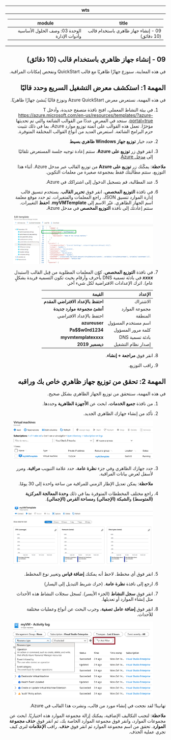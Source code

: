 ﻿<div id="readme" class="Box-body readme blob js-code-block-container p-5 p-xl-6 gist-border-0" dir="rtl">
    <article class="markdown-body entry-content container-lg" itemprop="text"><table>
  <thead>
  <tr>
  <th>wts</th>
  </tr>
  </thead>
  <tbody>
  <tr>
  <td><div><table>
  <thead>
  <tr>
  <th>title</th>
  <th>module</th>
  </tr>
  </thead>
  <tbody>
  <tr>
  <td><div>09 - إنشاء جهاز ظاهري باستخدام قالب (10 دقائق)</div></td>
  <td><div>الوحدة 03: وصف الحلول الأساسية وأدوات الإدارة</div></td>
  </tr>
  </tbody>
</table>
</div></td>
  </tr>
  </tbody>
</table>
       
# 09 - إنشاء جهاز ظاهري باستخدام قالب (10 دقائق)

في هذه المعاينة، سنوزع جهازًا ظاهريًا مع قالب QuickStart ونفحص إمكانات المراقبة.

# المهمة 1: استكشف معرض التشغيل السريع وحدد قالبًا 

في هذه المهمة، نستعرض معرض Azure QuickStart ونوزع قالبًا يُنشئ جهازًا ظاهريًا. 

1. في بيئة النشاط المعملي، افتح نافذة متصفح جديدة، وأدخل T https://azure.microsoft.com/en-us/resources/templates/?azure-portal=true. ستجد في المعرض عددًا من القوالب الشائعة والتي تم تحديثها مؤخرًا. تعمل هذه القوالب على أتمتة توزيع موارد Azure، بما في ذلك تثبيت حزم البرامج الشائعة. استعرض العديد من أنواع القوالب المختلفة المتوفرة.

3. حدد خيار **توزيع جهاز Windows ظاهري بسيط**

4. انقر فوق زر **توزيع على Azure**. ستتم إعادة توجيه جلسة المستعرض تلقائيًا إلى [مدخل Azure](http://portal.azure.com/).

  **ملاحظة**: يمكّنك زر **توزيع على Azure** من توزيع القالب عبر مدخل Azure. أثناء هذا التوزيع، ستتم مطالبتك فقط بمجموعة صغيرة من معلمات التكوين. 

5. عند المطالبة، قم بتسجيل الدخول إلى اشتراكك في Azure.

6. في نافذة **التوزيع المخصص**، انقر فوق **تحرير القالب**. يستخدم تنسيق قالب إدارة الموارد تنسيق JSON. راجع المعلمات والمتغيرات.  ثم حدد موقع معلمة اسم الجهاز الظاهري. غيّر الاسم إلى **myVMTemplate**. **احفظ** التغييرات. ستتم إعادتك إلى نافذة **التوزيع المخصص** في مدخل Azure.

    ![لقطة شاشة للقالب مع تمييز تغيير اسم الجهاز الظاهري.](../images/0901.png)

7. في نافذة **التوزيع المخصص**، كوّن المعلمات المطلوبة من قِبل القالب (استبدل ***xxxx*** في بادئة تسمية DNS بأحرف وأرقام بحيث تكون التسمية فريدة بشكلٍ عام). اترك الإعدادات الافتراضية لكل شيء آخر. 

    | الإعداد| القيمة|
    |----|----|
    | الاشتراك | **احتفظ بالإعداد الافتراضي المقدم**|
    | مجموعة الموارد | **أنشئ مجموعة موارد جديدة** |
    | المنطقة | احتفظ بالإعداد الافتراضي |
    | اسم مستخدم المسؤول | **azureuser** |
    | كلمة مرور المسؤول | **Pa$$w0rd1234** |
    | بادئة تسمية DNS | **myvmtemplatexxxx** |
    | إصدار نظام التشغيل | **ديسمبر 2019** |


9. انقر فوق **مراجعة + إنشاء**.

10. راقب التوزيع. 

# المهمة 2: تحقق من توزيع جهاز ظاهري خاص بك وراقبه

في هذه المهمة، سنتحقق من توزيع الجهاز الظاهري بشكل صحيح. 

1. من نافذة **جميع الخدمات**، ابحث عن **الأجهزة الظاهرية** وحددها.

2. تأكد من إنشاء جهازك الظاهري الجديد. 

    ![لقطة شاشة لصفحة الأجهزة الظاهرية. ويتم عرض الجهاز الظاهري الجديد وتشغيله.](../images/0902.png)

3. حدد جهازك الظاهري وفي جزء **نظرة عامة**، حدد علامة التبويب **مراقبة**، ومرر لأسفل لعرض بيانات المراقبة.

    **ملاحظة**: يمكن تعديل الإطار الزمني للمراقبة من ساعة واحدة إلى 30 يومًا.

4. راجع مختلف المخططات المتوفرة بما في ذلك **وحدة المعالجة المركزية (المتوسط)** و**الشبكة (الإجمالي)** و**مساحة القرص (الإجمالي)**. 

    ![لقطة شاشة لمخططات مراقبة الجهاز الظاهري.](../images/0903.png)

5. انقر فوق أي مخطط. لاحظ أنه يمكنك **إضافة قياس** وتغيير نوع المخطط.

6. ارجع إلى نافذة **نظرة عامة**. (حرك شريط التبديل إلى اليسار)
7. انقر فوق **سجل النشاط** (الجزء الأيسر). تُسجل سجلات النشاط هذه الأحداث مثل إنشاء الموارد أو تعديلها. 

8. انقر فوق **إضافة عامل تصفية**، وجرب البحث عن أنواع وعمليات مختلفة للأحداث. 

    ![لقطة شاشة لصفحة إضافة عوامل تصفية مع تحديد نوع الحدث.](../images/0904.png)

تهانينا! لقد نجحت في إنشاء مورد من قالب، ونشرت هذا القالب في Azure.

**ملاحظة**: لتجنب التكاليف الإضافية، يمكنك إزالة مجموعة الموارد هذه اختياريًا. ابحث عن مجموعات الموارد، وانقر فوق مجموعة الموارد الخاصة بك، ثم انقر فوق **حذف مجموعة الموارد**. تحقق من اسم مجموعة الموارد ثم انقر فوق **حذف**. راقب **الإعلامات** لترى كيف تجري عملية الحذف.

